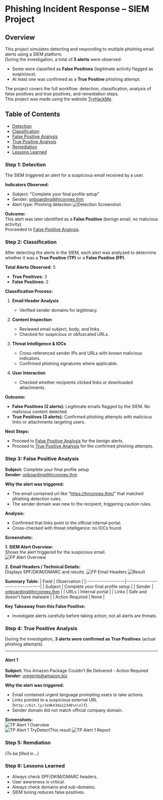 # Phishing Incident Response – SIEM Project

## Overview
This project simulates detecting and responding to multiple phishing email alerts using a SIEM platform.  
During the investigation, a total of **5 alerts** were observed:  
- Some were classified as **False Positives** (legitimate activity flagged as suspicious).  
- At least one was confirmed as a **True Positive** phishing attempt.  

The project covers the full workflow: detection, classification, analysis of false positives and true positives, and remediation steps.  
This project was made using the website [TryHackMe](https://tryhackme.com/).

## Table of Contents
- [Detection](#step-1-detection)
- [Classification](#step-2-classification)
- [False Positive Analysis](#step-3-false-positive-analysis)
- [True Positive Analysis](#step-4-true-positive-analysis)
- [Remediation](#step-5-remediation)
- [Lessons Learned](#lessons-learned)

### Step 1: Detection
The SIEM triggered an alert for a suspicious email received by a user.

**Indicators Observed:**
- Subject: "Complete your final profile setup"
- Sender: onboarding@hrconnex.thm
- Alert type: Phishing detection
![Detection Screenshot](Screenshots/Screenshot%202025-09-27%20195024.png)

**Outcome:**  
This alert was later identified as a **False Positive** (benign email, no malicious activity).  
Proceeded to [False Positive Analysis](#step-3-false-positive-analysis).

### Step 2: Classification
After detecting the alerts in the SIEM, each alert was analyzed to determine whether it was a **True Positive (TP)** or a **False Positive (FP)**.

**Total Alerts Observed:** 5  
- **True Positives:** 3  
- **False Positives:** 2  

**Classification Process:**
1. **Email Header Analysis**
   - Verified sender domains for legitimacy.

2. **Content Inspection**
   - Reviewed email subject, body, and links.
   - Checked for suspicious or obfuscated URLs.

3. **Threat Intelligence & IOCs**
   - Cross-referenced sender IPs and URLs with known malicious indicators.
   - Confirmed phishing signatures where applicable.

4. **User Interaction**
   - Checked whether recipients clicked links or downloaded attachments.

**Outcome:**
- **False Positives (2 alerts):** Legitimate emails flagged by the SIEM. No malicious content detected.  
- **True Positives (3 alerts):** Confirmed phishing attempts with malicious links or attachments targeting users.

**Next Steps:**  
- Proceed to [False Positive Analysis](#step-3-false-positive-analysis) for the benign alerts.  
- Proceed to [True Positive Analysis](#step-4-true-positive-analysis) for the confirmed phishing attempts.

### Step 3: False Positive Analysis

**Subject:** Complete your final profile setup  
**Sender:** onboarding@hrconnex.thm  

**Why the alert was triggered:**  
- The email contained url like "https://hrconnex.thm/" that matched phishing detection rules.   
- The sender domain was new to the recipient, triggering caution rules.

**Analysis:**  
- Confirmed that links point to the official internal portal.
- Cross-checked with threat intelligence: no IOCs found.

**Screenshots:**

**1. SIEM Alert Overview:**  
Shows the alert triggered for the suspicious email.  
![FP Alert Overview](Screenshots/Screenshot%202025-09-27%20195024.png)

**2. Email Headers / Technical Details:**  
Displays SPF/DKIM/DMARC and results. 
![FP Email Headers](Screenshots/Mail.png)
![Result](Screenshots/result.png)

**Summary Table:**
| Field               | Observation                      |
|--------------------|----------------------------------|
| Subject             | Complete your final profile setup |
| Sender              | onboarding@hrconnex.thm          |
| URLs                 | Internal portal                 |
| Links                | Safe and doesn't have malware   |
| Action Required      | None                             |

**Key Takeaway from this False Positive:**  
- Investigate alerts carefully before taking action; not all alerts are threats.

### Step 4: True Positive Analysis
During the investigation, **3 alerts were confirmed as True Positives** (actual phishing attempts).  


---

#### Alert 1
**Subject:** You Amazon Package Couldn't Be Delivered - Action Required
**Sender:**   uregents@amazon.biz

**Why the alert was triggered:**  
- Email contained urgent language prompting users to take actions.  
- Links pointed to a suspicious external URL (`http://bit.ly/3sHkX3da12340\n\nlf`).  
- Sender domain did not match official company domain.  

**Screenshots:**  
![TP Alert 1 Overview](Screenshots/Phishing1alert.png)  
![TP Alert 1 TryDetectThis result](Screenshots/result.png)
![TP Alert 1 Report](Screenshots/Report.png)  

### Step 5: Remdiation
*(To be filled in…)*

### Step 6: Lessons Learned
- Always check SPF/DKIM/DMARC headers.
- User awareness is critical.
- Always check domains and sub-domains.
- SIEM tuning reduces false positives.
